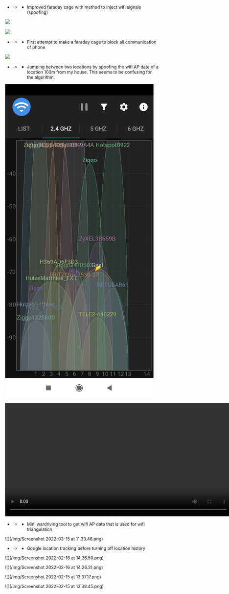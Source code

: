 



- - - Improved faraday cage with method to inject wifi signals (spoofing)

![](/img/IMG_20220312_150241_1.jpg)

![](/img/IMG_20220314_145526.jpg)

- - - First attempt to make a faraday cage to block all communication of phone

![](/img/IMG_20220314_162739.jpg)


- - - Jumping between two locations by spoofing the wifi AP data of a location 100m from my house. This seems to be confusing for the algorithm.

![](/img/Screenshot_2022-03-08-17-19-42-084_org.bitbatzen.wlanscanner.jpg)

<video width="740" controls>
  <source src="/video/jumper.mp4" type="video/mp4">
Your browser does not support the video tag.
</video>

- - - Mini wardriving tool to get wifi AP data that is used for wifi triangulation

![](/img/Screenshot 2022-03-15 at 11.33.46.png)

- - - Google location tracking before turning off location history

![](/img/Screenshot 2022-02-16 at 14.36.50.png)

![](/img/Screenshot 2022-02-16 at 14.26.31.png)

![](/img/Screenshot 2022-02-15 at 13.37.17.png)

![](/img/Screenshot 2022-02-15 at 13.38.45.png)